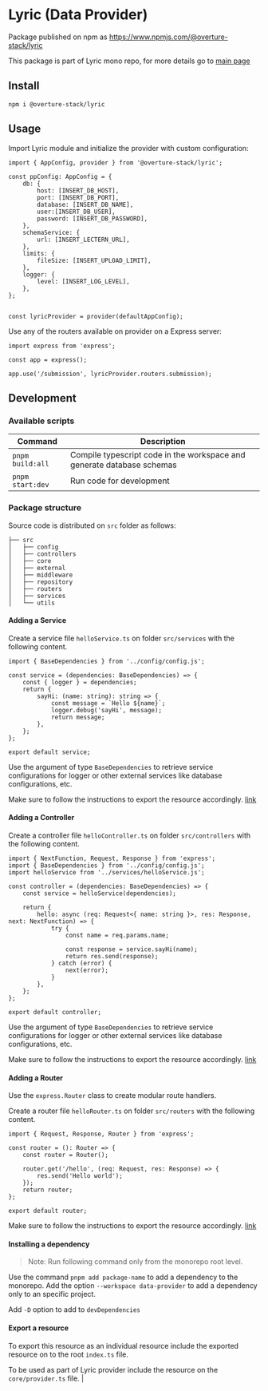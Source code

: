 # Lyric (Data Provider)

Package published on npm as https://www.npmjs.com/@overture-stack/lyric

This package is part of Lyric mono repo, for more details go to [main page](../../README.md)

## Install

```
npm i @overture-stack/lyric
```

## Usage

Import Lyric module and initialize the provider with custom configuration:

```
import { AppConfig, provider } from '@overture-stack/lyric';

const ppConfig: AppConfig = {
	db: {
		host: [INSERT_DB_HOST],
		port: [INSERT_DB_PORT],
		database: [INSERT_DB_NAME],
		user:[INSERT_DB_USER],
		password: [INSERT_DB_PASSWORD],
	},
	schemaService: {
		url: [INSERT_LECTERN_URL],
	},
	limits: {
		fileSize: [INSERT_UPLOAD_LIMIT],
	},
	logger: {
		level: [INSERT_LOG_LEVEL],
	},
};


const lyricProvider = provider(defaultAppConfig);
```

Use any of the routers available on provider on a Express server:

```
import express from 'express';

const app = express();

app.use('/submission', lyricProvider.routers.submission);
```

## Development

### Available scripts

| Command          | Description                                                            |
| ---------------- | ---------------------------------------------------------------------- |
| `pnpm build:all` | Compile typescript code in the workspace and generate database schemas |
| `pnpm start:dev` | Run code for development                                               |

### Package structure

Source code is distributed on `src` folder as follows:

```
├── src
│   ├── config
│   ├── controllers
│   ├── core
│   ├── external
│   ├── middleware
│   ├── repository
│   ├── routers
│   ├── services
│   └── utils
```

#### Adding a Service

Create a service file `helloService.ts` on folder `src/services` with the following content.

```
import { BaseDependencies } from '../config/config.js';

const service = (dependencies: BaseDependencies) => {
	const { logger } = dependencies;
	return {
		sayHi: (name: string): string => {
			const message = `Hello ${name}`;
			logger.debug('sayHi', message);
			return message;
		},
	};
};

export default service;
```

Use the argument of type `BaseDependencies` to retrieve service configurations for logger or other external services like database configurations, etc.

Make sure to follow the instructions to export the resource accordingly. [link](#export-resource)

#### Adding a Controller

Create a controller file `helloController.ts` on folder `src/controllers` with the following content.

```
import { NextFunction, Request, Response } from 'express';
import { BaseDependencies } from '../config/config.js';
import helloService from '../services/helloService.js';

const controller = (dependencies: BaseDependencies) => {
    const service = helloService(dependencies);

	return {
		hello: async (req: Request<{ name: string }>, res: Response, next: NextFunction) => {
			try {
				const name = req.params.name;

				const response = service.sayHi(name);
				return res.send(response);
			} catch (error) {
				next(error);
			}
		},
	};
};

export default controller;
```

Use the argument of type `BaseDependencies` to retrieve service configurations for logger or other external services like database configurations, etc.

Make sure to follow the instructions to export the resource accordingly. [link](#export-resource)

#### Adding a Router

Use the `express.Router` class to create modular route handlers.

Create a router file `helloRouter.ts` on folder `src/routers` with the following content.

```
import { Request, Response, Router } from 'express';

const router = (): Router => {
	const router = Router();

	router.get('/hello', (req: Request, res: Response) => {
		res.send('Hello world');
	});
	return router;
};

export default router;
```

Make sure to follow the instructions to export the resource accordingly. [link](#export-resource)

#### Installing a dependency

> Note: Run following command only from the monorepo root level.

Use the command `pnpm add package-name` to add a dependency to the monorepo. Add the option `--workspace data-provider` to add a dependency only to an specific project.

Add `-D` option to add to `devDependencies`

#### Export a resource

To export this resource as an individual resource include the exported resource on to the root `index.ts` file.

To be used as part of Lyric provider include the resource on the `core/provider.ts` file.
|
